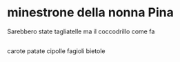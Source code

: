 # minestrone della nonna Pina 

Sarebbero state tagliatelle ma il coccodrillo come fa 

##

carote 
patate 
cipolle 
fagioli 
bietole 
